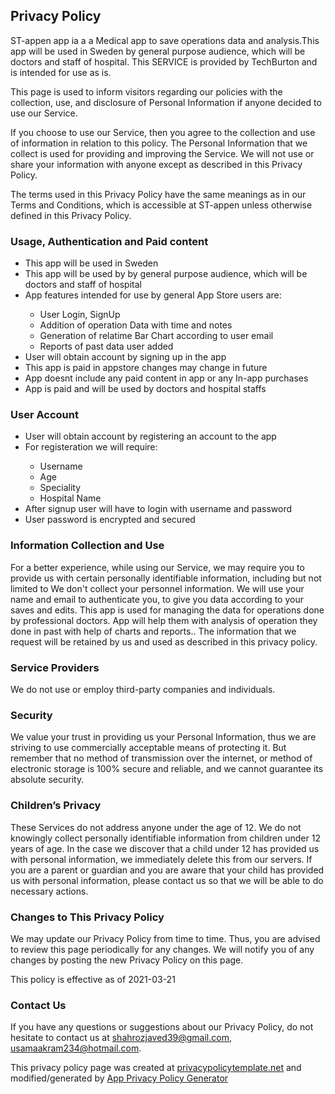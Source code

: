 ## Privacy Policy

ST-appen app ia a a Medical app to save operations data and analysis.This app will be used in Sweden by general purpose audience, which will be doctors and staff of hospital. This SERVICE is provided by TechBurton and is intended for use as is.

This page is used to inform visitors regarding our policies with the collection, use, and disclosure of Personal Information if anyone decided to use our Service.

If you choose to use our Service, then you agree to the collection and use of information in relation to this policy. The Personal Information that we collect is used for providing and improving the Service. We will not use or share your information with anyone except as described in this Privacy Policy.

The terms used in this Privacy Policy have the same meanings as in our Terms and Conditions, which is accessible at ST-appen unless otherwise defined in this Privacy Policy.


### Usage, Authentication and Paid content
<ul>
  <li>This app will be used in Sweden</li>
  <li>This app will be used by by general purpose audience, which will be doctors and staff of hospital</li>
  <li>App features intended for use by general App Store users are:</li>
  <ul>
      <li>User Login, SignUp</li>
      <li>Addition of operation Data with time and notes</li>
      <li>Generation of relatime Bar Chart according to user email</li>
      <li>Reports of past data user added</li>
    </ul>
  <li>User will obtain account by signing up in the app</li>
  <li>This app is paid in appstore changes may change in future</li>
  <li>App doesnt include any paid content in app or any In-app purchases</li>
  <li>App is paid and will be used by doctors and hospital staffs</li>
</ul>

### User Account
<ul>
  <li>User will obtain account by registering an account to the app</li>
  <li>For registeration we will require:</li>
  <ul>
      <li>Username</li>
      <li>Age</li>
      <li>Speciality</li>
      <li>Hospital Name</li>
    </ul>
  <li>After signup user will have to login with username and password</li>
  <li>User password is encrypted and secured</li>
</ul>

### Information Collection and Use 

For a better experience, while using our Service, we may require you to provide us with certain personally identifiable information, including but not limited to We don't collect your personnel information. We will use your name and email to authenticate you, to give you data according to your saves and edits. This app is used for managing the data for operations done by professional doctors. App will help them with analysis of operation they done in past with help of charts and reports.. The information that we request will be retained by us and used as described in this privacy policy.


### Service Providers

We do not use or employ third-party companies and individuals.

### Security

We value your trust in providing us your Personal Information, thus we are striving to use commercially acceptable means of protecting it. But remember that no method of transmission over the internet, or method of electronic storage is 100% secure and reliable, and we cannot guarantee its absolute security.

### Children’s Privacy

These Services do not address anyone under the age of 12. We do not knowingly collect personally identifiable information from children under 12 years of age. In the case we discover that a child under 12 has provided us with personal information, we immediately delete this from our servers. If you are a parent or guardian and you are aware that your child has provided us with personal information, please contact us so that we will be able to do necessary actions.

### Changes to This Privacy Policy

We may update our Privacy Policy from time to time. Thus, you are advised to review this page periodically for any changes. We will notify you of any changes by posting the new Privacy Policy on this page.

This policy is effective as of 2021-03-21

### Contact Us

If you have any questions or suggestions about our Privacy Policy, do not hesitate to contact us at shahrozjaved39@gmail.com, usamaakram234@hotmail.com.

This privacy policy page was created at [privacypolicytemplate.net](https://privacypolicytemplate.net) and modified/generated by [App Privacy Policy Generator](https://app-privacy-policy-generator.nisrulz.com/)
